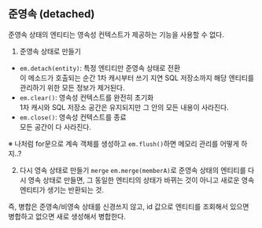 ## 준영속 (detached)
준영속 상태의 엔티티는 영속성 컨텍스트가 제공하는 기능을 사용할 수 없다.

1. 준영속 상태로 만들기
* `em.detach(entity)`: 특정 엔티티만 준영속 상태로 전환 <br/>
이 메소드가 호출되는 순간 1차 캐시부터 쓰기 지연 SQL 저장소까지 해당 엔티티를 관리하기 위한 모든 정보가 제거된다.
* `em.clear()`: 영속성 컨텍스트를 완전히 초기화 <br/>
1차 캐시와 SQL 저장소 공간은 유지되지만 그 안의 모든 내용이 사라진다.
* `em.close()`: 영속성 컨텍스트를 종료<br/>
모든 공간이 다 사라진다.

※ 나처럼 for문으로 계속 객체를 생성하고 `em.flush()`하면 메모리 관리를 어떻게 하지..?


2. 다시 영속 상태로 만들기 `merge`
`em.merge(memberA)`로 준영속 상태의 엔티티를 다시 영속 상태로 만들면,
그 동일한 엔티티의 상태가 바뀌는 것이 아니고 새로운 영속 엔티티가 생기는 반환되는 것.

즉, 병합은 준영속/비영속 상태를 신경쓰지 않고, id 값으로 엔티티를 조회해서 있으면 병합하고 없으면 새로 생성해서 병합한다.
